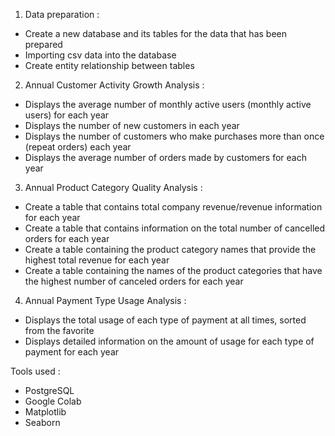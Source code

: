 1. Data preparation :
- Create a new database and its tables for the data that has been prepared
- Importing csv data into the database
- Create entity relationship between tables

2. Annual Customer Activity Growth Analysis :
- Displays the average number of monthly active users (monthly active users) for each year 
- Displays the number of new customers in each year 
- Displays the number of customers who make purchases more than once (repeat orders) each year 
- Displays the average number of orders made by customers for each year

3. Annual Product Category Quality Analysis :
- Create a table that contains total company revenue/revenue information for each year
- Create a table that contains information on the total number of cancelled orders for each year
- Create a table containing the product category names that provide the highest total revenue for each year
- Create a table containing the names of the product categories that have the highest number of canceled orders for each year

4. Annual Payment Type Usage Analysis :
- Displays the total usage of each type of payment at all times, sorted from the favorite
- Displays detailed information on the amount of usage for each type of payment for each year

Tools used :
- PostgreSQL
- Google Colab
- Matplotlib
- Seaborn